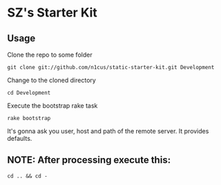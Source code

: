 # SZ's Starter Kit


## Usage
  
Clone the repo to some folder

    git clone git://github.com/n1cus/static-starter-kit.git Development

Change to the cloned directory
    
    cd Development

Execute the bootstrap rake task 
    
    rake bootstrap

It's gonna ask you user, host and path of the remote server. It provides defaults. 

## NOTE: After processing execute this:

    cd .. && cd -
